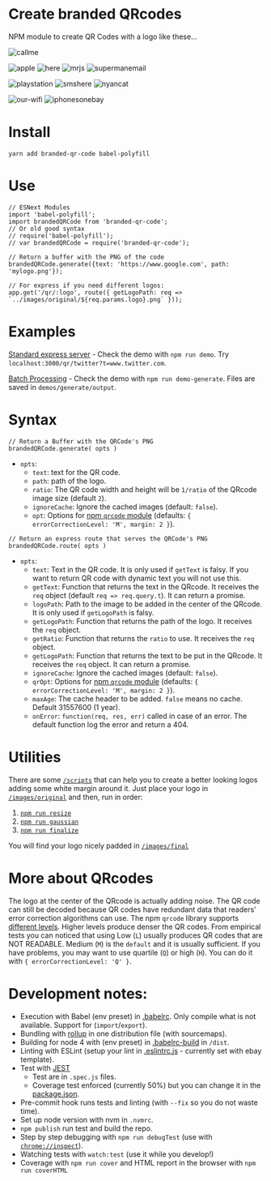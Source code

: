 # Create branded QRcodes
NPM module to create QR Codes with a logo like these...

![callme](https://user-images.githubusercontent.com/153101/35560379-1776225e-0562-11e8-96ea-39fd652dbdce.png)

![apple](https://user-images.githubusercontent.com/153101/35560374-1388f6da-0562-11e8-9218-69f72dd2d8e1.png)
![here](https://user-images.githubusercontent.com/153101/35560384-193b94c0-0562-11e8-9025-afab53dc4092.png)
![mrjs](https://user-images.githubusercontent.com/153101/35560394-1f50e1ee-0562-11e8-9e58-cf1fff8e5fb2.png)
![supermanemail](https://user-images.githubusercontent.com/153101/35560404-28c72fa8-0562-11e8-8547-60dee1d787ad.png)

![playstation](https://user-images.githubusercontent.com/153101/35560401-25774a4a-0562-11e8-8c48-75913b892d9d.png)
![smshere](https://user-images.githubusercontent.com/153101/35560402-25eecbec-0562-11e8-864f-7be39e8711a6.png)
![nyancat](https://user-images.githubusercontent.com/153101/35560416-346a7e8c-0562-11e8-93f2-7fb7a3b31b3d.png)

![our-wifi](https://user-images.githubusercontent.com/153101/35560397-2190d950-0562-11e8-96a5-8bd33af8429a.png)
![iphonesonebay](https://user-images.githubusercontent.com/153101/35560390-1bf69912-0562-11e8-828e-c71aa38deee1.png)


# Install
```
yarn add branded-qr-code babel-polyfill
```

# Use
```
// ESNext Modules
import 'babel-polyfill';
import brandedQRCode from 'branded-qr-code';
// Or old good syntax
// require('babel-polyfill');
// var brandedQRCode = require('branded-qr-code');

// Return a buffer with the PNG of the code
brandedQRCode.generate({text: 'https://www.google.com', path: 'mylogo.png'});

// For express if you need different logos:
app.get('/qr/:logo', route({ getLogoPath: req => `../images/original/${req.params.logo}.png` }));

```

# Examples
[Standard express server](demos/express/index.js) - Check the demo with `npm run demo`. Try  `localhost:3000/qr/twitter?t=www.twitter.com`.

[Batch Processing](demos/generate/index.js) - Check the demo with `npm run demo-generate`. Files are saved in `demos/generate/output`.

# Syntax

```
// Return a Buffer with the QRCode's PNG
brandedQRCode.generate( opts )
```

* `opts`:
  * `text`: text for the QR code.
  * `path`: path of the logo.
  * `ratio`: The QR code width and height will be `1/ratio` of the QRcode image size (default `2`).
  * `ignoreCache`: Ignore the cached images (default: `false`).
  * `opt`: Options for [npm `qrcode` module](https://github.com/soldair/node-qrcode/tree/6b5e5b1b6a147e2c463ebf53d6e5019cf1df9aa3) (defaults: `{ errorCorrectionLevel: 'M', margin: 2 }`).


```
// Return an express route that serves the QRCode's PNG
brandedQRCode.route( opts )
```

* `opts`:
  * `text`: Text in the QR code. It is only used if `getText` is falsy. If you want to return QR code with dynamic text you will not use this.
  * `getText`: Function that returns the text in the QRcode. It receives the `req` object (default `req => req.query.t`). It can return a promise.
  * `logoPath`: Path to the image to be added in the center of the QRcode. It is only used if `getLogoPath` is falsy.
  * `getLogoPath`: Function that returns the path of the logo. It receives the `req` object.
  * `getRatio`: Function that returns the `ratio` to use. It receives the `req` object.
  * `getLogoPath`: Function that returns the text to be put in the QRcode. It receives the `req` object. It can return a promise.
  * `ignoreCache`: Ignore the cached images (default: `false`).
  * `qrOpt`: Options for [npm `qrcode` module](https://github.com/soldair/node-qrcode/tree/6b5e5b1b6a147e2c463ebf53d6e5019cf1df9aa3) (defaults: `{ errorCorrectionLevel: 'M', margin: 2 }`).
  * `maxAge`: The cache header to be added. `false` means no cache. Default 31557600 (1 year).
  * `onError`: `function(req, res, err)` called in case of an error. The default function log the error and return a 404.

# Utilities
There are some [`/scripts`](/scripts) that can help you to create a better looking logos adding some white margin around it.
Just place your logo in [`/images/original`](/images/original) and then, run in order:

1. [`npm run resize`](/scripts/createResized.js)
2. [`npm run gaussian`](/scripts/createGaussianBlur.js)
3. [`npm run finalize`](/scripts/createLogoForQRCode.js)

You will find your logo nicely padded in [`/images/final`](/images/final)

# More about QRcodes
The logo at the center of the QRcode is actually adding noise. The QR code can still be decoded because QR codes have redundant data that readers' error correction algorithms can use. The npm `qrcode` library supports [different levels](https://github.com/soldair/node-qrcode/tree/6b5e5b1b6a147e2c463ebf53d6e5019cf1df9aa3#error-correction-level). Higher levels produce denser the QR codes. From empirical tests you can noticed that using Low (`L`) usually produces QR codes that are NOT READABLE. Medium (`M`) is the `default` and it is usually sufficient. If you have problems, you may want to use quartile (`Q`) or high (`H`). You can do it with `{ errorCorrectionLevel: 'Q' }`.

# Development notes:
- Execution with Babel (env preset) in [.babelrc](./.babelrc). Only compile what is not available. Support for (`import`/`export`).
- Bundling with [rollup](https://rollupjs.org/) in one distribution file (with sourcemaps).
- Building for node 4 with (env preset) in [.babelrc-build](./.babelrc-build) in `/dist`.
- Linting with ESLint (setup your lint in [.eslintrc.js](./.eslintrc.js) - currently set with ebay template).
- Test with [JEST](https://facebook.github.io/jest/docs/en/getting-started.html)
  - Test are in `.spec.js` files.
  - Coverage test enforced (currently 50%) but you can change it in the [package.json](./package.json).
- Pre-commit hook runs tests and linting (with `--fix` so you do not waste time).
- Set up node version with nvm in `.nvmrc`.
- `npm publish` run test and build the repo.
-  Step by step debugging with `npm run debugTest` (use with [`chrome://inspect`](https://medium.com/the-node-js-collection/debugging-node-js-with-google-chrome-4965b5f910f4)).
-  Watching tests with `watch:test` (use it while you develop!)
-  Coverage with `npm run cover` and HTML report in the browser with `npm run coverHTML`

